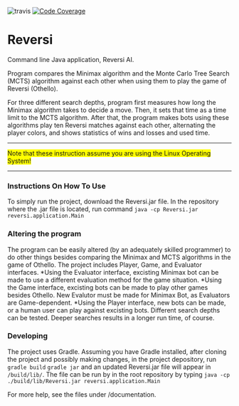 ![travis](https://travis-ci.org/ValheKouneli/Reversi.svg?branch=master)
[![Code Coverage](https://img.shields.io/codecov/c/github/ValheKouneli/Reversi/master.svg)](https://codecov.io/github/ValheKouneli/Reversi/)

Reversi
=======

Command line Java application, Reversi AI.

Program compares the Minimax algorithm and the Monte Carlo Tree Search (MCTS) algorithm against each other when using them to play the game of Reversi (Othello).

For three different search depths, program first measures how long the Minimax algorithm takes to decide a move. Then, it sets that time as a time limit to the MCTS algorithm.
After that, the program makes bots using these algorithms play ten Reversi matches against each other, alternating the player colors, and shows statistics of wins and losses and used time.

***
<span style="background-color: #FFFF00">Note that these instruction assume you are using the Linux Operating System!</span>
***

### Instructions On How To Use

To simply run the project, download the Reversi.jar file. In the repository where the .jar file is located, run command
```java -cp Reversi.jar reversi.application.Main```

### Altering the program

The program can be easily altered (by an adequately skilled programmer) to do other things besides comparing the Minimax and MCTS algorithms in the game of Othello.
The project includes Player, Game, and Evaluator interfaces.
    *Using the Evaluator interface, excisting Minimax bot can be made to use a different evaluation method for the game situation.
    *Using the Game interface, excisting bots can be made to play other games besides Othello. New Evalutor must be made for Minimax Bot, as Evaluators are Game-dependent.
    *Using the Player interface, new bots can be made, or a human user can play against excisting bots.
Different search depths can be tested. Deeper searches results in a longer run time, of course.

### Developing

The project uses Gradle. Assuming you have Gradle installed, after cloning the project and possibly making changes, in the project depository, run
```gradle build```
```gradle jar```
and an updated Reversi.jar file will appear in ```/build/lib/```.
The file can be run by in the root repository by typing
```java -cp ./build/lib/Reversi.jar reversi.application.Main```

For more help, see the files under /documentation.
